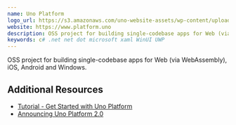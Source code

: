 ```yaml
---
name: Uno Platform
logo_url: https://s3.amazonaws.com/uno-website-assets/wp-content/uploads/2018/08/22113759/UnoLogoSmall.png
website: https://www.platform.uno
description: OSS project for building single-codebase apps for Web (via WebAssembly), iOS, Android and Windows.
keywords: c# .net net dot microsoft xaml WinUI UWP
---
```


OSS project for building single-codebase apps for Web (via WebAssembly), iOS, Android and Windows.

## Additional Resources

- [Tutorial - Get Started with Uno Platform](https://platform.uno/docs/articles/getting-started-tutorial-1.html)
- [Announcing Uno Platform 2.0](https://platform.uno/announcing-uno-platform-2-0/)

